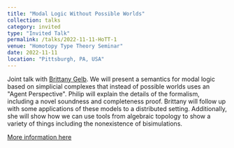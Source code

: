 ```yaml
---
title: "Modal Logic Without Possible Worlds"
collection: talks
category: invited
type: "Invited Talk"
permalink: /talks/2022-11-11-HoTT-1
venue: "Homotopy Type Theory Seminar"
date: 2022-11-11
location: "Pittsburgh, PA, USA"
---
```

Joint talk with [Brittany Gelb](https://reu.dimacs.rutgers.edu/~bg545/). We will present a semantics for modal logic based on simplicial complexes that instead of possible worlds uses an "Agent Perspective". Philip will explain the details of the formalism, including a novel soundness and completeness proof. Brittany will follow up with some applications of these models to a distributed setting. Additionally, she will show how we can use tools from algebraic topology to show a variety of things including the nonexistence of bisimulations.

[More information here](https://www.cmu.edu/dietrich/philosophy/hott/seminars/index.html)
